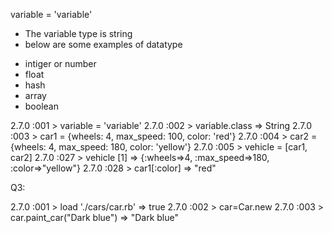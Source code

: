variable = 'variable'
- The variable type is string 
- below are some examples of datatype
* intiger or number
* float
* hash 
* array 
* boolean

2.7.0 :001 > variable = 'variable'
2.7.0 :002 > variable.class
 => String 
2.7.0 :003 > car1 = {wheels: 4, max_speed: 100, color: 'red'}
2.7.0 :004 > car2 = {wheels: 4, max_speed: 180, color: 'yellow'}
2.7.0 :005 > vehicle = [car1, car2]
2.7.0 :027 > vehicle [1]
 => {:wheels=>4, :max_speed=>180, :color=>"yellow"} 
 2.7.0 :028 > car1[:color]
 => "red" 

Q3:

2.7.0 :001 > load './cars/car.rb'
 => true 
2.7.0 :002 > car=Car.new
2.7.0 :003 > car.paint_car("Dark blue")
 => "Dark blue" 



